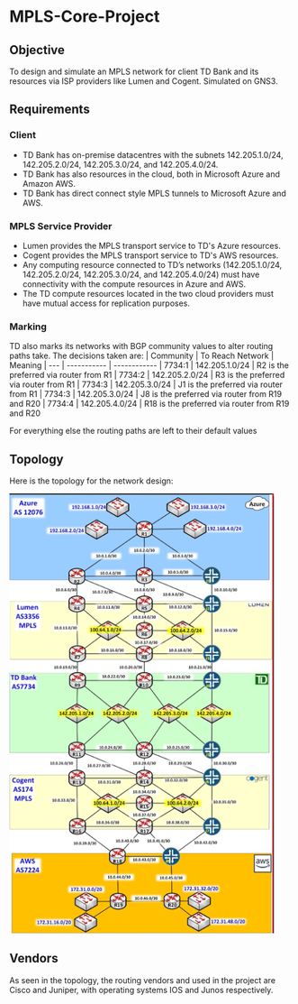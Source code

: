 # MPLS-Core-Project

## Objective
To design and simulate an MPLS network for client TD Bank and its resources via ISP providers like Lumen and Cogent. Simulated on GNS3.

## Requirements
### Client
- TD Bank has on-premise datacentres with the subnets 142.205.1.0/24, 142.205.2.0/24, 142.205.3.0/24, and 142.205.4.0/24.  
- TD Bank has also resources in the cloud, both in Microsoft Azure and Amazon AWS. 
- TD Bank has direct connect style MPLS tunnels to Microsoft Azure and AWS.

### MPLS Service Provider
- Lumen provides the MPLS transport service to TD's Azure resources. 
- Cogent provides the MPLS transport service to TD's AWS resources. 
- Any computing resource connected to TD’s networks (142.205.1.0/24, 142.205.2.0/24, 142.205.3.0/24, and 142.205.4.0/24) must have connectivity with the compute resources in Azure and AWS.  
- The TD compute resources located in the two cloud providers must have mutual access for replication purposes.

### Marking
TD also marks its networks with BGP community values to alter routing paths take. The decisions taken are:
| Community | To Reach Network | Meaning
| --- | ----------- | ------------
| 7734:1 | 142.205.1.0/24 | R2 is the preferred via router from R1
| 7734:2 | 142.205.2.0/24 | R3 is the preferred via router from R1
| 7734:3 | 142.205.3.0/24 | J1 is the preferred via router from R1
| 7734:3 | 142.205.3.0/24 | J8 is the preferred via router from R19 and R20
| 7734:4 | 142.205.4.0/24 | R18 is the preferred via router from R19 and R20

For everything else the routing paths are left to their default values

## Topology
Here is the topology for the network design:

![](MPLS-Topology.png)

## Vendors
As seen in the topology, the routing vendors and used in the project are Cisco and Juniper, with operating systems IOS and Junos respectively.
